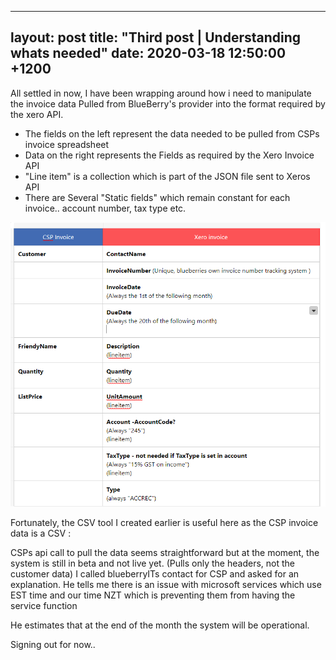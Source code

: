 
---
layout: post
title:  "Third post | Understanding whats needed"
date:   2020-03-18 12:50:00 +1200
---

All settled in now, I have been wrapping around how i need to manipulate the invoice data Pulled from BlueBerry's provider into the format required by the xero API. 

* The fields on the left represent the data needed to be pulled from CSPs invoice spreadsheet
* Data on the right represents the Fields as required by the Xero Invoice API 
* "Line item" is a collection which is part of the JSON file sent to Xeros API
* There are Several "Static fields" which remain constant for each invoice.. account number, tax type etc.

![Data comparison table](/assets/invoice.PNG)

Fortunately, the CSV tool I created earlier is useful here as the CSP invoice data is a CSV  :

CSPs api call to pull the data seems straightforward but at the moment, the system is still in beta and not live yet. (Pulls only the headers, not the customer data)
I called blueberryITs contact for CSP and asked for an explanation. He tells me there is an issue with microsoft services which use EST time and our time NZT which is preventing them from having the service function 

He estimates that at the end of the month the system will be operational. 


Signing out for now..



    
